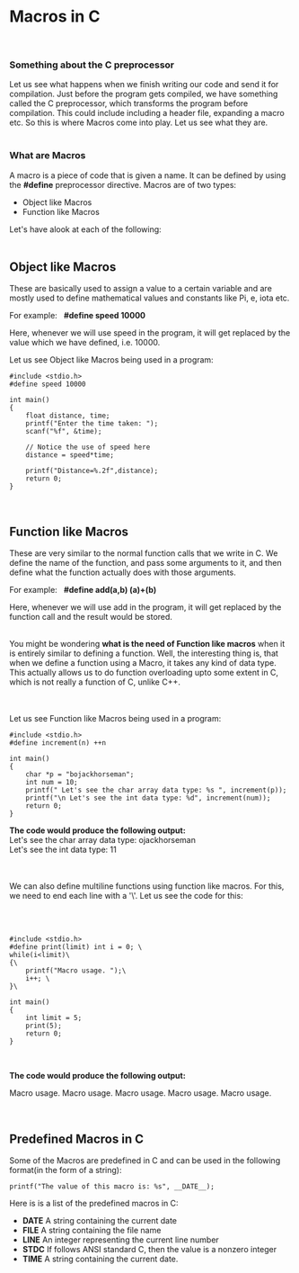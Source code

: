 # Macros in C
<br>

### **Something about the C preprocessor**
Let us see what happens when we finish writing our code and send it for compilation. Just before the program gets compiled, we have something called the C preprocessor, which transforms the program before compilation. This could include including a header file, expanding a macro etc. So this is where Macros come into play. Let us see what they are. 
<br> <br>

### **What are Macros**
A macro is a piece of code that is given a name. It can be defined by using the **#define** preprocessor directive. Macros are of two types: 
- Object like Macros
- Function like Macros

Let's have  alook at each of the following: <br><br>

## Object like Macros
These are basically used to assign a value to a certain variable and are mostly used to define mathematical values and constants like Pi, e, iota etc. 

For example: &nbsp; **#define speed 10000**

Here, whenever we will use speed in the program, it will get replaced by the value which we have defined, i.e. 10000. 

Let us see Object like Macros being used in a program:
```
#include <stdio.h>
#define speed 10000

int main()
{
    float distance, time;
    printf("Enter the time taken: ");
    scanf("%f", &time);

    // Notice the use of speed here
    distance = speed*time;

    printf("Distance=%.2f",distance);
    return 0;
}
```
<br>

## Function like Macros
These are very similar to the normal function calls that we write in C. We define the name of the function, and pass some arguments to it, and then define what the function actually does with those arguments. 

For example: &nbsp; **#define add(a,b) (a)+(b)**

Here, whenever we will use add in the program, it will get replaced by the function call and the result would be stored.
<br>
<br>

You might be wondering **what is the need of Function like macros** when it is entirely similar to defining a function. Well, the interesting thing is, that when we define a function using a Macro, it takes any kind of data type. This actually allows us to do function overloading upto some extent in C, which is not really a function of C, unlike C++.  
<br>
<br>

Let us see Function like Macros being used in a program:
```
#include <stdio.h>
#define increment(n) ++n

int main()
{
    char *p = "bojackhorseman";
    int num = 10;
    printf(" Let's see the char array data type: %s ", increment(p));
    printf("\n Let's see the int data type: %d", increment(num));
    return 0;
}
```


**The code would produce the following output:**<br>
Let's see the char array data type: ojackhorseman
<br> Let's see the int data type: 11

<br><br>
We can also define multiline functions using function like macros. For this, we need to end each line with a '\\'. Let us see the code for this: 

<br>
<br>

```
#include <stdio.h>
#define print(limit) int i = 0; \
while(i<limit)\
{\
    printf("Macro usage. ");\
    i++; \
}\

int main()
{
    int limit = 5;
    print(5);
    return 0;
}
```
<br>

**The code would produce the following output:**<br>

Macro usage. Macro usage. Macro usage. Macro usage. Macro usage. 

<br>

## **Predefined Macros in C**
Some of the Macros are predefined in C and can be used in the following format(in the form of a string):
```
printf("The value of this macro is: %s", __DATE__);
```

Here is is a list of the predefined macros in C: 

- __DATE__	A string containing the current date
- __FILE__	A string containing the file name
- __LINE__	An integer representing the current line number
- __STDC__	If follows ANSI standard C, then the value is a nonzero integer
- __TIME__	A string containing the current date.

